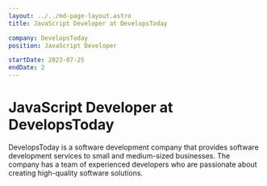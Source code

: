 ```yaml
---
layout: ../../md-page-layout.astro
title: JavaScript Developer at DevelopsToday

company: DevelopsToday
position: JavaScript Developer

startDate: 2023-07-25
endDate: 2
---
```


# JavaScript Developer at DevelopsToday

DevelopsToday is a software development company that provides software development services to small and medium-sized businesses.
The company has a team of experienced developers who are passionate about creating high-quality software solutions.
